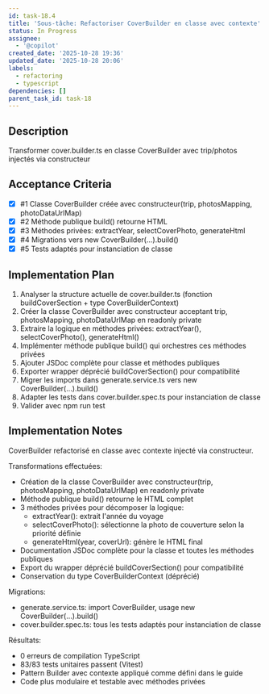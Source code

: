 ```yaml
---
id: task-18.4
title: 'Sous-tâche: Refactoriser CoverBuilder en classe avec contexte'
status: In Progress
assignee:
  - '@copilot'
created_date: '2025-10-28 19:36'
updated_date: '2025-10-28 20:06'
labels:
  - refactoring
  - typescript
dependencies: []
parent_task_id: task-18
---
```


## Description

<!-- SECTION:DESCRIPTION:BEGIN -->
Transformer cover.builder.ts en classe CoverBuilder avec trip/photos injectés via constructeur
<!-- SECTION:DESCRIPTION:END -->

## Acceptance Criteria
<!-- AC:BEGIN -->
- [x] #1 Classe CoverBuilder créée avec constructeur(trip, photosMapping, photoDataUrlMap)
- [x] #2 Méthode publique build() retourne HTML
- [x] #3 Méthodes privées: extractYear, selectCoverPhoto, generateHtml
- [x] #4 Migrations vers new CoverBuilder(...).build()
- [x] #5 Tests adaptés pour instanciation de classe
<!-- AC:END -->

## Implementation Plan

<!-- SECTION:PLAN:BEGIN -->
1. Analyser la structure actuelle de cover.builder.ts (fonction buildCoverSection + type CoverBuilderContext)
2. Créer la classe CoverBuilder avec constructeur acceptant trip, photosMapping, photoDataUrlMap en readonly private
3. Extraire la logique en méthodes privées: extractYear(), selectCoverPhoto(), generateHtml()
4. Implémenter méthode publique build() qui orchestres ces méthodes privées
5. Ajouter JSDoc complète pour classe et méthodes publiques
6. Exporter wrapper déprécié buildCoverSection() pour compatibilité
7. Migrer les imports dans generate.service.ts vers new CoverBuilder(...).build()
8. Adapter les tests dans cover.builder.spec.ts pour instanciation de classe
9. Valider avec npm run test
<!-- SECTION:PLAN:END -->

## Implementation Notes

<!-- SECTION:NOTES:BEGIN -->
CoverBuilder refactorisé en classe avec contexte injecté via constructeur.

Transformations effectuées:
- Création de la classe CoverBuilder avec constructeur(trip, photosMapping, photoDataUrlMap) en readonly private
- Méthode publique build() retourne le HTML complet
- 3 méthodes privées pour décomposer la logique:
  * extractYear(): extrait l'année du voyage
  * selectCoverPhoto(): sélectionne la photo de couverture selon la priorité définie
  * generateHtml(year, coverUrl): génère le HTML final
- Documentation JSDoc complète pour la classe et toutes les méthodes publiques
- Export du wrapper déprécié buildCoverSection() pour compatibilité
- Conservation du type CoverBuilderContext (déprécié)

Migrations:
- generate.service.ts: import CoverBuilder, usage new CoverBuilder(...).build()
- cover.builder.spec.ts: tous les tests adaptés pour instanciation de classe

Résultats:
- 0 erreurs de compilation TypeScript
- 83/83 tests unitaires passent (Vitest)
- Pattern Builder avec contexte appliqué comme défini dans le guide
- Code plus modulaire et testable avec méthodes privées
<!-- SECTION:NOTES:END -->
